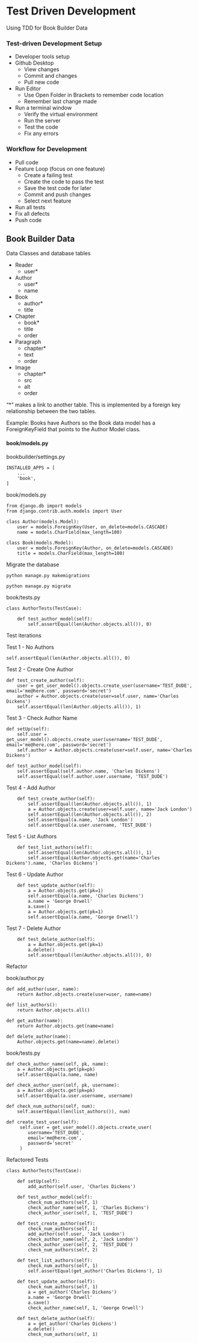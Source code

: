 # Test Driven Development

Using TDD for Book Builder Data


### Test-driven Development Setup
* Developer tools setup
* Github Desktop
    * View changes
    * Commit and changes
    * Pull new code
* Run Editor
    * Use Open Folder in Brackets to remember code location
    * Remember last change made
* Run a terminal window
    * Verify the virtual environment
    * Run the server
    * Test the code
    * Fix any errors
    
    
### Workflow for Development
* Pull code
* Feature Loop (focus on one feature)
    * Create a failing test
    * Create the code to pass the test
    * Save the test code for later
    * Commit and push changes
    * Select next feature
* Run all tests
* Fix all defects
* Push code


## Book Builder Data

Data Classes and database tables

* Reader
    * user*
* Author
    * user*
    * name
* Book
    * author*
    * title
* Chapter
    * book*
    * title
    * order
* Paragraph
    * chapter*
    * text
    * order
* Image
    * chapter*
    * src
    * alt
    * order

“*” makes a link to another table.  This is implemented 
by a foreign key relationship between the two tables.  

Example: Books have Authors so the Book data model has
a ForeignKeyField that points to the Author Model class.

#### book/models.py

bookbuilder/settings.py

    INSTALLED_APPS = [
        ...
        'book',
    ]


book/models.py

    from django.db import models
    from django.contrib.auth.models import User

    class Author(models.Model):
        user = models.ForeignKey(User, on_delete=models.CASCADE)
        name = models.CharField(max_length=100)

    class Book(models.Model):
        user = models.ForeignKey(Author, on_delete=models.CASCADE)
        title = models.CharField(max_length=100)


Migrate the database

    python manage.py makemigrations
    
    python manage.py migrate
 
 
book/tests.py
 
    class AuthorTests(TestCase):

        def test_author_model(self):
            self.assertEqual(len(Author.objects.all()), 0)

Test iterations

Test 1 - No Authors

    self.assertEqual(len(Author.objects.all()), 0)

Test 2 - Create One Author

    def test_create_author(self):
        user = get_user_model().objects.create_user(username='TEST_DUDE', email='me@here.com', password='secret')
        author = Author.objects.create(user=self.user, name='Charles Dickens')
        self.assertEqual(len(Author.objects.all()), 1)

Test 3 - Check Author Name

    def setUp(self):
        self.user = get_user_model().objects.create_user(username='TEST_DUDE', email='me@here.com', password='secret')
        self.author = Author.objects.create(user=self.user, name='Charles Dickens')

    def test_author_model(self):
        self.assertEqual(self.author.name, 'Charles Dickens')
        self.assertEqual(self.author.user.username, 'TEST_DUDE')
    
Test 4 - Add Author
     
        def test_create_author(self):
            self.assertEqual(len(Author.objects.all()), 1)
            a = Author.objects.create(user=self.user, name='Jack London')
            self.assertEqual(len(Author.objects.all()), 2)
            self.assertEqual(a.name, 'Jack London')
            self.assertEqual(a.user.username, 'TEST_DUDE')

Test 5 - List Authors
    
        def test_list_authors(self):
            self.assertEqual(len(Author.objects.all()), 1)
            self.assertEqual(Author.objects.get(name='Charles Dickens').name, 'Charles Dickens')
    
Test 6 - Update Author

        def test_update_author(self):
            a = Author.objects.get(pk=1)
            self.assertEqual(a.name, 'Charles Dickens')
            a.name = 'George Orwell'
            a.save()
            a = Author.objects.get(pk=1)
            self.assertEqual(a.name, 'George Orwell')
    
Test 7 - Delete Author

        def test_delete_author(self):
            a = Author.objects.get(pk=1)
            a.delete()
            self.assertEqual(len(Author.objects.all()), 0)

Refactor

book/author.py

    def add_author(user, name):
        return Author.objects.create(user=user, name=name)
        
    def list_authors():
        return Author.objects.all()
        
    def get_author(name):
        return Author.objects.get(name=name)
        
    def delete_author(name):
        Author.objects.get(name=name).delete()

        
book/tests.py

    def check_author_name(self, pk, name):
        a = Author.objects.get(pk=pk)
        self.assertEqual(a.name, name)
        
    def check_author_user(self, pk, username):
        a = Author.objects.get(pk=pk)
        self.assertEqual(a.user.username, username)
        
    def check_num_authors(self, num):
        self.assertEqual(len(list_authors()), num)
       
    def create_test_user(self):
         self.user = get_user_model().objects.create_user(
            username='TEST_DUDE', 
            email='me@here.com', 
            password='secret'
         )
        
Refactored Tests

    class AuthorTests(TestCase):
    
        def setUp(self):
            add_author(self.user, 'Charles Dickens')
    
        def test_author_model(self):
            check_num_authors(self, 1)
            check_author_name(self, 1, 'Charles Dickens')
            check_author_user(self, 1, 'TEST_DUDE')
    
        def test_create_author(self):
            check_num_authors(self, 1)
            add_author(self.user, 'Jack London')
            check_author_name(self, 2, 'Jack London')
            check_author_user(self, 2, 'TEST_DUDE')
            check_num_authors(self, 2)
    
        def test_list_authors(self):
            check_num_authors(self, 1)
            self.assertEqual(get_author('Charles Dickens'), 1)

        def test_update_author(self):
            check_num_authors(self, 1)
            a = get_author('Charles Dickens')
            a.name = 'George Orwell'
            a.save()
            check_author_name(self, 1, 'George Orwell')
    
        def test_delete_author(self):
            a = get_author('Charles Dickens')
            a.delete()
            check_num_authors(self, 1)

